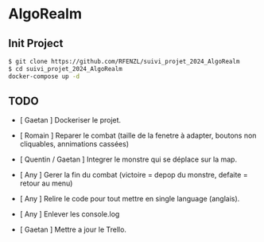 # AlgoRealm

## Init Project

```bash
$ git clone https://github.com/RFENZL/suivi_projet_2024_AlgoRealm
$ cd suivi_projet_2024_AlgoRealm
docker-compose up -d
```

## TODO 

- [ Gaetan ] Dockeriser le projet.
- [ Romain ] Reparer le combat (taille de la fenetre à adapter, boutons non cliquables, annimations cassées)
- [ Quentin / Gaetan ] Integrer le monstre qui se déplace sur la map.
- [ Any ] Gerer la fin du combat (victoire = depop du monstre, defaite = retour au menu)

- [ Any ] Relire le code pour tout mettre en single language (anglais).
- [ Any ] Enlever les console.log
- [ Gaetan ] Mettre a jour le Trello.

